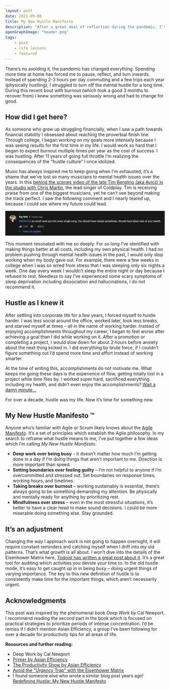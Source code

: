 ```yaml
---
layout: post
date: 2021-09-08
title: My New Hustle Manifesto
description: "After a great deal of reflection during the pandemic, I've begun to rethink how I want work"
openGraphImage: "header.png"
tags:
    - post
    - life lessons
    - featured
---
```


There’s no avoiding it, the pandemic has changed everything. Spending more time at home has forced me to pause, reflect, and turn inwards. Instead of spending 2-3 hours per day commuting and a few trips each year (physically hustling), I struggled to turn off the mental hustle for a long time. During this recent bout with burnout (which took a good 3 months to recover from) I knew something was seriously wrong and had to change for good.

## How did I get here?

As someone who grew up struggling financially, when I saw a path towards financial stability I obsessed about reaching the proverbial finish line. Through college, I began working on my goals more intensely because I was seeing results for the first time in my life. I would work so hard that I began to expect burnout multiple times per year as the cost of success. I was hustling. After 11 years of going full throttle I’m realizing the consequences of the “hustle culture” I once idolized. 

Music has always inspired me to keep going when I'm exhausted, it’s a shame that we’ve lost so many musicians to mental health issues over the years. In this [behind the scenes video of the late Tim Bergling (aka Avicii) in the studio with Chris Martin](https://www.youtube.com/watch?v=XaQ2xkBadvc), the lead singer of Coldplay. Tim is receiving praise from one of the biggest musicians, yet he can’t see beyond making the track perfect. I saw the following comment and I nearly teared up, because I could see where my future could lead.

![Screenshot of a YouTube comment saying "#RIPAvicii so much work put into every single song. You should have rested sometimes. Should have taken care of your health."](./avicii-youtube-comment.png)

This moment resonated with me so deeply. For so long I’ve identified with making things better at all costs, including my own physical health. I had no problem pushing through mental health issues in the past, I would only stop working when my body gave out. For example, there were a few weeks in college when I was so wired from stress that I was sleeping only six nights a week. One day every week I wouldn’t sleep the entire night or day because I refused to rest. Needless to say I’ve experienced some scary symptoms of sleep deprivation including dissociation and hallucinations, I do not recommend it.

## Hustle as I knew it

After settling into corporate life for a few years, I forced myself to hustle harder. I was less social around the office, worked later, took less breaks, and starved myself at times – all in the name of working harder. Instead of enjoying accomplishments throughout my career, I began to feel worse after achieving a goal than I did while working on it. After a promotion or completing a project, I would slow down for about 2 hours before anxiety about the next thing kicked in. I did everything by brute force, if I couldn’t figure something out I’d spend more time and effort instead of working smarter.

At the time of writing this, accomplishments do not motivate me. What keeps me going these days is the experience of flow, getting totally lost in a project while time flies by. I worked super hard, sacrificed everything including my health, and didn’t even enjoy the accomplishments? [Wait a damn minute…](https://www.youtube.com/watch?v=8X-ixRXnRMU)

For over a decade, hustle was my life. Now it’s time for something new.

## My New Hustle Manifesto ™️

Anyone who’s familiar with Agile or Scrum likely knows about the [Agile Manifesto](https://agilemanifesto.org/). It’s a set of principles which establish the Agile philosophy. In my search to reframe what hustle means to me, I’ve put together a few ideas which I’m calling *My New Hustle Manifesto*.

* **Deep work over being busy** – it doesn’t matter how much I’m getting done in a day if I’m doing things that aren’t important to me. Direction is more important than speed.
* **Setting boundaries over feeling guilty** – I’m not helpful to anyone if I’m overcommitted and stressed out. Set boundaries on response times, working hours, and timelines.
* **Taking breaks over burnout** – working sustainably is essential, there’s always going to be something demanding my attention. Be physically and mentally ready for anything by prioritizing rest.
* **Mindfulness over stress** – even in the most stressful situations, it’s better to have a clear head to make sound decisions. I could be more miserable doing something else. Stay grounded.

## It’s an adjustment

Changing the way I approach work is not going to happen overnight, it will require constant reminders and catching myself when I drift into my old patterns. That’s what growth is all about. I won’t dive into the details of the Eisenhower Matrix here, [Todoist has written a great post about it](https://todoist.com/productivity-methods/eisenhower-matrix). It’s a great tool for auditing which activities you devote your time to. In the old hustle mode, it’s easy to get caught up in in being busy – doing urgent things of varying importance. The key to this new definition of hustle is to consistently make time for the important things, which aren’t necessarily urgent.

## Acknowledgments

This post was inspired by the phenomenal book *Deep Work* by Cal Newport. I recommend reading the second part in the book which is focused on practical strategies to prioritize periods of intense concentration. I’d be remiss if I didn’t mention Asian Efficiency, a group I’ve been following for over a decade for productivity tips for all areas of life.

**Resources and further reading:**

* Deep Work by Cal Newport
* [Primer by Asian Efficiency](https://store.asianefficiency.com/primer/)
* [The Productivity Show by Asian Efficiency](https://www.asianefficiency.com/podcasts/)
* [Avoid the "Urgency Trap" with the Eisenhower Matrix](https://todoist.com/productivity-methods/eisenhower-matrix)
* I found someone else who wrote a similar blog post years ago! [Redefining Hustle: My New Hustle Manifesto](https://www.kaylainthecity.com/2017/01/26/redefining-hustle/)